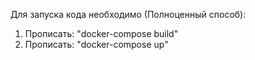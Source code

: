 Для запуска кода необходимо (Полноценный способ):
1) Прописать: "docker-compose build"
2) Прописать: "docker-compose up"
